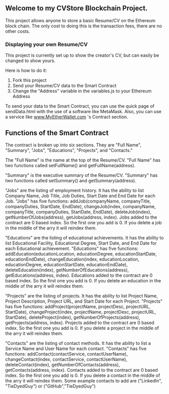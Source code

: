 ## Welcome to my CVStore Blockchain Project.

This project allows anyone to store a basic Resume/CV on the Ethereum block chain.  The only cost to doing this is the transaction fees, there are no other costs.


### Displaying your own Resume/CV
This project is currently set up to show the creator's CV, but can easily be changed to show yours.

Here is how to do it:

1. Fork this project
2. Send your Resume/CV data to the Smart Contract
3. Change the "Address" variable in the variables.js to your Ethereum Address


To send your data to the Smart Contract, you can use the quick page of sendData.html with the use of a software like MetaMask.  Also, you can use a service like www.MyEtherWallet.com 's Contract section.

## Functions of the Smart Contract

The contract is broken up into six sections.  They are "Full Name", "Summary", "Jobs", "Educations", "Projects", and "Contacts."

The "Full Name" is the name at the top of the Resume/CV.  "Full Name" has two functions called setFullName() and getFullName(address).

"Summary" is the executive summary of the Resume/CV.  "Summary" has two functions called setSummary() and getSummary(address).

"Jobs" are the listing of employment history. It has the ability to list Company Name, Job Title, Job Duties, Start Date and End Date for each Job.  "Jobs" has five functions: addJob(companyName, companyTitle, companyDuties, StartDate, EndDate), changeJob(index, companyName, companyTitle, companyDuties, StartDate, EndDate), deleteJob(index), getNumberOfJobs(address), getJobs(address, index).  Jobs added to the contract are 0 based index. So the first one you add is 0. If you delete a job in the middle of the arry it will reindex them.

"Educations" are the listing of educational achievements. It has the ability to list Educational Facility, Educational Degree, Start Date, and End Date for each Educational achievement.  "Educations" has five functions: addEducation(educationLocation, educationDegree, educationStartDate, educationEndDate), changeEducation(index, educationLocation, educationDegree, educationStartDate, educationEndDate), deleteEducation(index), getNumberOfEducations(address), getEducations(address, index).  Educations added to the contract are 0 based index. So the first one you add is 0. If you delete an education in the middle of the arry it will reindex them.

"Projects" are the listing of projects. It has the ability to list Project Name, Project Description, Project URL, and Start Date for each Project.  "Projects" has five functions: addProject(projectName, projectDesc, projectURL, StartDate), changeProject(index, projectName, projectDesc, projectURL, StartDate), deleteProject(index), getNumberOfProjects(address), getProjects(address, index).  Projects added to the contract are 0 based index. So the first one you add is 0. If you delete a project in the middle of the arry it will reindex them.

"Contacts" are the listing of contact methods. It has the ability to list a Service Name and User Name for each contact.  "Contacts" has five functions: addContact(contactService, contactUserName), changeContact(index, contactService, contactUserName), deleteContact(index), getNumberOfContacts(address), getContacts(address, index).  Contacts added to the contract are 0 based index. So the first one you add is 0. If you delete a contact in the middle of the arry it will reindex them.
Some example contacts to add are ("LinkedIn", "TieDyedGuy") or ("GitHub","TieDyedGuy")

